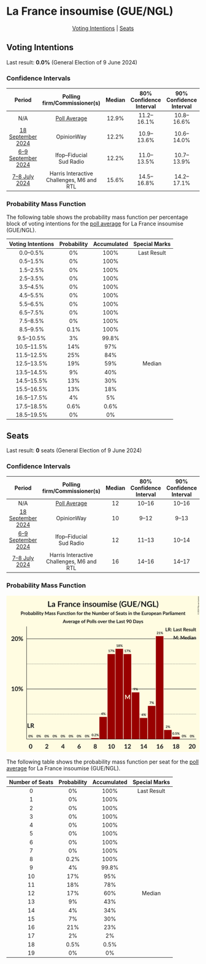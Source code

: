 # La France insoumise (GUE/NGL)

<p align="center"><a href="#voting-intentions">Voting Intentions</a> | <a href="#seats">Seats</a></p>

## Voting Intentions

Last result: **0.0%** (General Election of 9 June 2024)

### Confidence Intervals

| Period     | Polling firm/Commissioner(s) | Median | 80% Confidence Interval | 90% Confidence Interval | 95% Confidence Interval | 99% Confidence Interval |
|:----------:|:----------------:|:-----------:|:-----------------------:|:-----------------------:|:-----------------------:|:-----------------------:|
| N/A | [Poll Average](average.html) | 12.9% | 11.2–16.1% | 10.8–16.6% | 10.5–16.9% | 9.9–17.6% |
| [18 September 2024](2024-09-18-OpinionWay.html) | OpinionWay | 12.2% | 10.9–13.6% | 10.6–14.0% | 10.3–14.3% | 9.7–15.1% |
| [6–9 September 2024](2024-09-09-Ifop–Fiducial.html) | Ifop–Fiducial <br> Sud Radio | 12.2% | 11.0–13.5% | 10.7–13.9% | 10.4–14.3% | 9.8–15.0% |
| [7–8 July 2024](2024-07-08-HarrisInteractive.html) | Harris Interactive <br> Challenges, M6 and RTL | 15.6% | 14.5–16.8% | 14.2–17.1% | 13.9–17.4% | 13.4–18.0% |

### Probability Mass Function

The following table shows the probability mass function per percentage block of voting intentions for the [poll average](average.html) for La France insoumise (GUE/NGL).

| Voting Intentions | Probability | Accumulated | Special Marks |
|:-----------------:|:-----------:|:-----------:|:-------------:|
| 0.0–0.5% | 0% | 100% | Last Result |
| 0.5–1.5% | 0% | 100% |  |
| 1.5–2.5% | 0% | 100% |  |
| 2.5–3.5% | 0% | 100% |  |
| 3.5–4.5% | 0% | 100% |  |
| 4.5–5.5% | 0% | 100% |  |
| 5.5–6.5% | 0% | 100% |  |
| 6.5–7.5% | 0% | 100% |  |
| 7.5–8.5% | 0% | 100% |  |
| 8.5–9.5% | 0.1% | 100% |  |
| 9.5–10.5% | 3% | 99.8% |  |
| 10.5–11.5% | 14% | 97% |  |
| 11.5–12.5% | 25% | 84% |  |
| 12.5–13.5% | 19% | 59% | Median |
| 13.5–14.5% | 9% | 40% |  |
| 14.5–15.5% | 13% | 30% |  |
| 15.5–16.5% | 13% | 18% |  |
| 16.5–17.5% | 4% | 5% |  |
| 17.5–18.5% | 0.6% | 0.6% |  |
| 18.5–19.5% | 0% | 0% |  |


## Seats

Last result: **0** seats (General Election of 9 June 2024)

### Confidence Intervals

| Period     | Polling firm/Commissioner(s) | Median | 80% Confidence Interval | 90% Confidence Interval | 95% Confidence Interval | 99% Confidence Interval |
|:----------:|:----------------:|:------:|:-----------------------:|:-----------------------:|:-----------------------:|:-----------------------:|
| N/A | [Poll Average](average.html) | 12 | 10–16 | 10–16 | 9–16 | 9–18 |
| [18 September 2024](2024-09-18-OpinionWay.html) | OpinionWay | 10 | 9–12 | 9–13 | 9–13 | 8–13 |
| [6–9 September 2024](2024-09-09-Ifop–Fiducial.html) | Ifop–Fiducial <br> Sud Radio | 12 | 11–13 | 10–14 | 10–14 | 9–15 |
| [7–8 July 2024](2024-07-08-HarrisInteractive.html) | Harris Interactive <br> Challenges, M6 and RTL | 16 | 14–16 | 14–17 | 13–17 | 12–18 |

### Probability Mass Function

![Graph with seats probability mass function not yet produced](average-seats-pmf-lafranceinsoumiseguengl.png "Seats Probability Mass Function")

The following table shows the probability mass function per seat for the [poll average](average.html) for La France insoumise (GUE/NGL).

| Number of Seats | Probability | Accumulated | Special Marks |
|:---------------:|:-----------:|:-----------:|:-------------:|
| 0 | 0% | 100% | Last Result |
| 1 | 0% | 100% |  |
| 2 | 0% | 100% |  |
| 3 | 0% | 100% |  |
| 4 | 0% | 100% |  |
| 5 | 0% | 100% |  |
| 6 | 0% | 100% |  |
| 7 | 0% | 100% |  |
| 8 | 0.2% | 100% |  |
| 9 | 4% | 99.8% |  |
| 10 | 17% | 95% |  |
| 11 | 18% | 78% |  |
| 12 | 17% | 60% | Median |
| 13 | 9% | 43% |  |
| 14 | 4% | 34% |  |
| 15 | 7% | 30% |  |
| 16 | 21% | 23% |  |
| 17 | 2% | 2% |  |
| 18 | 0.5% | 0.5% |  |
| 19 | 0% | 0% |  |


